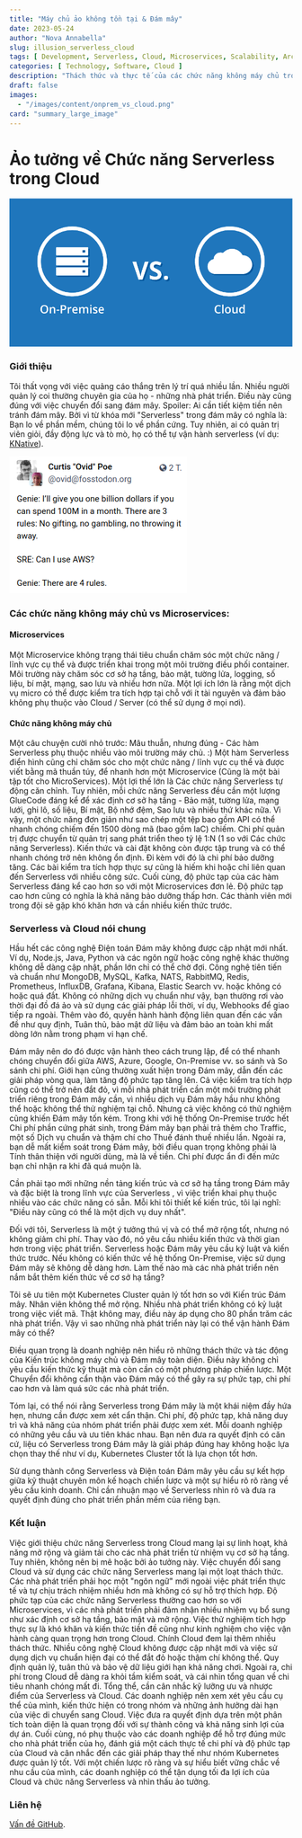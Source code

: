 ```yaml
---
title: "Máy chủ ảo không tồn tại & Đám mây"
date: 2023-05-24
author: "Nova Annabella"
slug: illusion_serverless_cloud
tags: [ Development, Serverless, Cloud, Microservices, Scalability, Architecture, Infrastructure ]
categories: [ Technology, Software, Cloud ]
description: "Thách thức và thực tế của các chức năng không máy chủ trong đám mây. Những cái nhìn quý giá cho các doanh nghiệp đang xem xét việc di chuyển đến đám mây"
draft: false
images:
  - "/images/content/onprem_vs_cloud.png"
card: "summary_large_image"
---
```



# Ảo tưởng về Chức năng Serverless trong Cloud

![aws_costs_twitter_1](/images/content/onprem_vs_cloud.png)

### Giới thiệu

Tôi thất vọng với việc quảng cáo thắng trên lý trí quá nhiều lần. Nhiều người quản lý coi thường chuyên gia của họ - những nhà phát triển. Điều này cũng đúng với việc chuyển đổi sang đám mây. Spoiler: Ai cần tiết kiệm tiền nên tránh đám mây. Bởi vì từ khóa mới "Serverless" trong đám mây có nghĩa là: Bạn lo về phần mềm, chúng tôi lo về phần cứng. Tuy nhiên, ai có quản trị viên giỏi, đầy động lực và tò mò, họ có thể tự vận hành serverless (ví dụ: [KNative](https://knative.dev)).

![aws_costs_twitter_1](/images/content/aws_costs_twitter_1.png)

### Các chức năng không máy chủ vs Microservices:



#### Microservices

Một Microservice không trạng thái tiêu chuẩn chăm sóc một chức năng / lĩnh vực cụ thể và được triển khai trong một môi
trường điều phối container. Môi trường này chăm sóc cơ sở hạ tầng, bảo mật, tường lửa, logging, số liệu, bí mật, mạng,
sao lưu và nhiều hơn nữa. Một lợi ích lớn là rằng một dịch vụ micro có thể được kiểm tra tích hợp tại chỗ với ít tài
nguyên và đảm bảo không phụ thuộc vào Cloud / Server (có thể sử dụng ở mọi nơi).

#### Chức năng không máy chủ


Một câu chuyện cười nhỏ trước: Mâu thuẫn, nhưng đúng - Các hàm Serverless phụ thuộc nhiều vào môi trường máy chủ. :)
Một hàm Serverless điển hình cũng chỉ chăm sóc cho một chức năng / lĩnh vực cụ thể và được viết bằng
mã thuần túy, để nhanh hơn một Microservice (Cũng là một bài tập tốt cho MicroServices). Một lợi thế lớn
là Các chức năng Serverless tự động căn chỉnh. Tuy nhiên, mỗi chức năng Serverless đều cần một
lượng GlueCode đáng kể để xác định cơ sở hạ tầng - Bảo mật, tường lửa, mạng lưới, ghi lô, số liệu,
Bí mật, Bộ nhớ đệm, Sao lưu và nhiều thứ khác nữa.
Vì vậy, một chức năng đơn giản như sao chép một tệp bao gồm API có thể nhanh chóng chiếm đến 1500 dòng mã (bao gồm IaC)
chiếm.
Chi phí quản trị được chuyển từ quản trị sang phát triển theo tỷ lệ 1:N (1 so với
Các chức năng Serverless). Kiến thức và cài đặt không còn được
tập trung và có thể nhanh chóng trở nên không ổn định. Đi kèm với đó là chi phí bảo dưỡng tăng.
Các bài kiểm tra tích hợp thực sự cũng là hiếm khi hoặc chỉ liên quan đến Serverless với nhiều công sức.
Cuối cùng, độ phức tạp của các hàm Serverless đáng kể cao hơn so với một Microservices đơn lẻ.
Độ phức tạp cao hơn cũng có nghĩa là khả năng bảo dưỡng thấp hơn. Các thành viên mới trong đội sẽ gặp khó khăn hơn và cần nhiều
kiến thức trước.

### Serverless và Cloud nói chung

Hầu hết các công nghệ Điện toán Đám mây không được cập nhật mới nhất. Ví dụ, Node.js, Java, Python và các ngôn ngữ hoặc công nghệ khác thường không dễ dàng cập nhật, phần lớn chỉ có thể chờ đợi.
Công nghệ tiên tiến và chuẩn như MongoDB, MySQL, Kafka, NATS, RabbitMQ, Redis, Prometheus, InfluxDB, Grafana,
Kibana, Elastic Search vv. hoặc không có hoặc quá đắt.
Không có những dịch vụ chuẩn như vậy, bạn thường rơi vào thời đại đồ đá ảo và sử dụng các giải pháp lỗi thời, ví dụ,
Webhooks để giao tiếp ra ngoài. Thêm vào đó, quyền hành hành động liên quan đến các vấn đề như quy định,
Tuân thủ, bảo mật dữ liệu và đảm bảo an toàn khi mất dòng lớn nằm trong phạm vi hạn chế.

Đám mây nên do đó được vận hành theo cách trung lập, để có thể nhanh chóng chuyển đổi giữa AWS, Azure, Google, On-Premise vv. so sánh và
So sánh chi phí.
Giới hạn cũng thường xuất hiện trong Đám mây, dẫn đến các giải pháp vòng qua, làm tăng độ phức tạp
tăng lên. Cả việc kiểm tra tích hợp cũng có thể trở nên đắt đỏ, vì mỗi nhà phát triển cần một môi trường phát triển riêng trong Đám mây
cần, vì nhiều dịch vụ Đám mây hầu như không thể hoặc không thể thử nghiệm tại chỗ.
Nhưng cả việc không có thử nghiệm cũng khiến Đám mây tốn kém. Trong khi với hệ thống On-Premise trước hết
Chi phí phần cứng phát sinh, trong Đám mây bạn phải trả thêm cho Traffic, một số Dịch vụ chuẩn và thậm chí cho
Thuế đánh thuế nhiều lần. Ngoài ra, bạn dễ mất kiểm soát trong Đám mây, bởi điều quan trọng không phải là
Tính thân thiện với người dùng, mà là về tiền. Chi phí được ẩn đi đến mức bạn chỉ nhận ra khi đã quá muộn
là.

Cần phải tạo mới những nền tảng kiến trúc và cơ sở hạ tầng trong Đám mây và đặc biệt là trong lĩnh vực của Serverless
, vì việc triển khai phụ thuộc nhiều vào các chức năng có sẵn.
Mỗi khi tôi thiết kế kiến trúc, tôi lại nghĩ: "Điều này cũng có thể là một dịch vụ duy nhất".

Đối với tôi, Serverless là một ý tưởng thú vị và có thể mở rộng tốt, nhưng nó không giảm chi phí. Thay vào đó, nó yêu cầu nhiều kiến thức và thời gian hơn trong việc phát triển. Serverless hoặc Đám mây yêu cầu kỷ luật và kiến thức trước.
Nếu không có kiến thức về hệ thống On-Premise, việc sử dụng Đám mây sẽ không dễ dàng hơn.
Làm thế nào mà các nhà phát triển nên nắm bắt thêm kiến thức về cơ sở hạ tầng?

Tôi sẽ ưu tiên một Kubernetes Cluster quản lý tốt hơn so với Kiến trúc Đám mây.
Nhân viên không thể mở rộng. Nhiều nhà phát triển không có kỷ luật trong việc viết mã.
Thật không may, điều này áp dụng cho 80 phần trăm các nhà phát triển. Vậy vì sao những nhà phát triển này lại có thể vận hành Đám mây
có thể?

Điều quan trọng là doanh nghiệp nên hiểu rõ những thách thức và tác động của Kiến trúc không máy chủ và Đám mây
toàn diện. Điều này không chỉ yêu cầu kiến thức kỹ thuật mà còn cần có một phương pháp chiến lược. Một
Chuyển đổi không cẩn thận vào Đám mây có thể gây ra sự phức tạp, chi phí cao hơn và làm quá sức các nhà phát triển.

Tóm lại, có thể nói rằng Serverless trong Đám mây là một khái niệm đầy hứa hẹn, nhưng cần được xem xét cẩn thận.
Chi phí, độ phức tạp, khả năng duy trì và khả năng của nhóm phát triển phải
được xem xét.
Mỗi doanh nghiệp có những yêu cầu và ưu tiên khác nhau. Bạn nên đưa ra quyết định có căn cứ, liệu có
Serverless trong Đám mây là giải pháp đúng hay không hoặc lựa chọn thay thế như
ví dụ, Kubernetes Cluster tốt là lựa chọn tốt hơn.

Sử dụng thành công Serverless và Điện toán Đám mây yêu cầu sự kết hợp giữa kỹ thuật chuyên môn
kế hoạch chiến lược và một sự hiểu rõ rõ ràng về yêu cầu kinh doanh. Chỉ cần nhuận mạo về Serverless
nhìn rõ và đưa ra quyết định đúng cho phát triển phần mềm của riêng bạn.


### Kết luận

Việc giới thiệu chức năng Serverless trong Cloud mang lại sự linh hoạt, khả năng mở rộng và giảm tải cho các nhà phát
triển từ nhiệm vụ cơ sở hạ tầng. Tuy nhiên, không nên bị mê hoặc bởi ảo tưởng này. Việc chuyển đổi sang Cloud và sử dụng
các chức năng Serverless mang lại một loạt thách thức. Các nhà phát triển phải học một "ngôn ngữ" mới ngoài việc phát
triển thực tế và tự chịu trách nhiệm nhiều hơn mà không có sự hỗ trợ thích hợp. Độ phức tạp của các chức năng Serverless
thường cao hơn so với Microservices, vì các nhà phát triển phải đảm nhận nhiều nhiệm vụ bổ sung như xác định cơ sở hạ
tầng, bảo mật và mở rộng. Việc thử nghiệm tích hợp thực sự là khó khăn và kiến thức tiền đề cũng như kinh nghiệm cho
việc vận hành càng quan trọng hơn trong Cloud. Chính Cloud đem lại thêm nhiều thách thức. Nhiều công nghệ Cloud không
được cập nhật mới và việc sử dụng dịch vụ chuẩn hiện đại có thể đắt đỏ hoặc thậm chí không thể. Quy định quản lý, tuân
thủ và bảo vệ dữ liệu giới hạn khả năng chơi. Ngoài ra, chi phí trong Cloud dễ dàng ra khỏi tầm kiểm soát, và cái nhìn
tổng quan về chi tiêu nhanh chóng mất đi. Tổng thể, cần cân nhắc kỹ lưỡng ưu và nhược điểm của Serverless và Cloud. Các
doanh nghiệp nên xem xét yêu cầu cụ thể của mình, kiến thức hiện có trong nhóm và những ảnh hưởng dài hạn của việc di
chuyển sang Cloud. Việc đưa ra quyết định dựa trên một phân tích toàn diện là quan trọng đối với sự thành công và khả
năng sinh lợi của dự án. Cuối cùng, nó phụ thuộc vào các doanh nghiệp để hỗ trợ đúng mức cho nhà phát triển của họ,
đánh giá một cách thực tế chi phí và độ phức tạp của Cloud và cân nhắc đến các giải pháp thay thế như nhóm Kubernetes
được quản lý tốt. Với một chiến lược rõ ràng và sự hiểu biết vững chắc về nhu cầu của mình, các doanh nghiệp có thể tận
dụng tối đa lợi ích của Cloud và chức năng Serverless và nhìn thấu ảo tưởng.

### Liên hệ

[Vấn đề GitHub](https://github.com/NovaAnnabella/the_unspoken/issues/new/choose).
